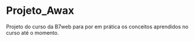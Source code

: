 # Projeto_Awax
 Projeto do curso da B7web para por em prática os conceitos aprendidos no curso até o momento.
